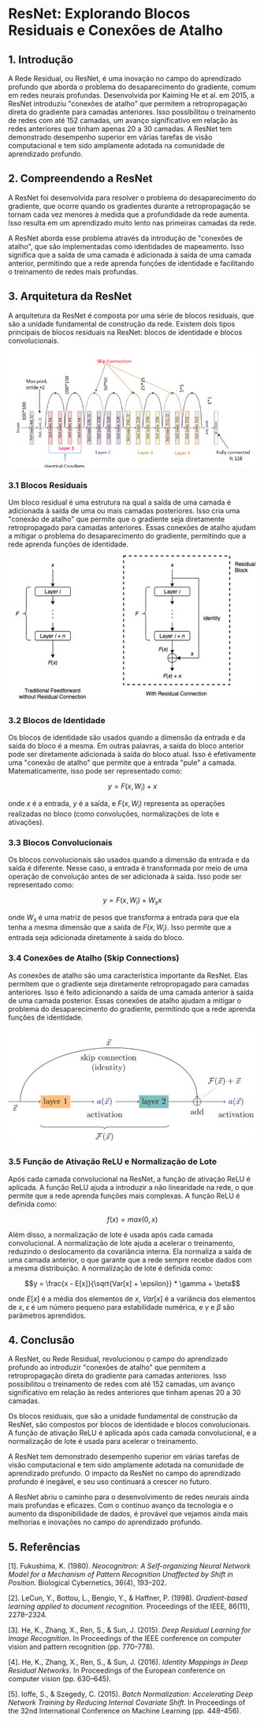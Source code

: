# ResNet: Explorando Blocos Residuais e Conexões de Atalho

## 1. Introdução

A Rede Residual, ou ResNet, é uma inovação no campo do aprendizado profundo que aborda o problema do desaparecimento do gradiente, comum em redes neurais profundas. Desenvolvida por Kaiming He et al. em 2015, a ResNet introduziu "conexões de atalho" que permitem a retropropagação direta do gradiente para camadas anteriores. Isso possibilitou o treinamento de redes com até 152 camadas, um avanço significativo em relação às redes anteriores que tinham apenas 20 a 30 camadas. A ResNet tem demonstrado desempenho superior em várias tarefas de visão computacional e tem sido amplamente adotada na comunidade de aprendizado profundo.

## 2. Compreendendo a ResNet

A ResNet foi desenvolvida para resolver o problema do desaparecimento do gradiente, que ocorre quando os gradientes durante a retropropagação se tornam cada vez menores à medida que a profundidade da rede aumenta. Isso resulta em um aprendizado muito lento nas primeiras camadas da rede.

A ResNet aborda esse problema através da introdução de "conexões de atalho", que são implementadas como identidades de mapeamento. Isso significa que a saída de uma camada é adicionada à saída de uma camada anterior, permitindo que a rede aprenda funções de identidade e facilitando o treinamento de redes mais profundas.

## 3. Arquitetura da ResNet

A arquitetura da ResNet é composta por uma série de blocos residuais, que são a unidade fundamental de construção da rede. Existem dois tipos principais de blocos residuais na ResNet: blocos de identidade e blocos convolucionais.

<img src="images/resnet.png">

### 3.1 Blocos Residuais

Um bloco residual é uma estrutura na qual a saída de uma camada é adicionada à saída de uma ou mais camadas posteriores. Isso cria uma "conexão de atalho" que permite que o gradiente seja diretamente retropropagado para camadas anteriores. Essas conexões de atalho ajudam a mitigar o problema do desaparecimento do gradiente, permitindo que a rede aprenda funções de identidade.

<img src="images/residual_block.png">


### 3.2 Blocos de Identidade

Os blocos de identidade são usados quando a dimensão da entrada e da saída do bloco é a mesma. Em outras palavras, a saída do bloco anterior pode ser diretamente adicionada à saída do bloco atual. Isso é efetivamente uma "conexão de atalho" que permite que a entrada "pule" a camada. Matematicamente, isso pode ser representado como:

$$y = F(x, {W_i}) + x$$

onde $x$ é a entrada, $y$ é a saída, e $F(x, {W_i})$ representa as operações realizadas no bloco (como convoluções, normalizações de lote e ativações).

### 3.3 Blocos Convolucionais

Os blocos convolucionais são usados quando a dimensão da entrada e da saída é diferente. Nesse caso, a entrada é transformada por meio de uma operação de convolução antes de ser adicionada à saída. Isso pode ser representado como:

$$y = F(x, {W_i}) + W_sx$$

onde $W_s$ é uma matriz de pesos que transforma a entrada para que ela tenha a mesma dimensão que a saída de $F(x, {W_i})$. Isso permite que a entrada seja adicionada diretamente à saída do bloco.

### 3.4 Conexões de Atalho (Skip Connections)

As conexões de atalho são uma característica importante da ResNet. Elas permitem que o gradiente seja diretamente retropropagado para camadas anteriores. Isso é feito adicionando a saída de uma camada anterior à saída de uma camada posterior. Essas conexões de atalho ajudam a mitigar o problema do desaparecimento do gradiente, permitindo que a rede aprenda funções de identidade.

<img src="images/skip-connection.png">

### 3.5 Função de Ativação ReLU e Normalização de Lote

Após cada camada convolucional na ResNet, a função de ativação ReLU é aplicada. A função ReLU ajuda a introduzir a não linearidade na rede, o que permite que a rede aprenda funções mais complexas. A função ReLU é definida como:

$$f(x) = max(0, x)$$

Além disso, a normalização de lote é usada após cada camada convolucional. A normalização de lote ajuda a acelerar o treinamento, reduzindo o deslocamento da covariância interna. Ela normaliza a saída de uma camada anterior, o que garante que a rede sempre recebe dados com a mesma distribuição. A normalização de lote é definida como:

$$y = \frac{x - E[x]}{\sqrt{Var[x] + \epsilon}} * \gamma + \beta$$

onde $E[x]$ é a média dos elementos de $x$, $Var[x]$ é a variância dos elementos de $x$, $\epsilon$ é um número pequeno para estabilidade numérica, e $\gamma$ e $\beta$ são parâmetros aprendidos.

## 4. Conclusão

A ResNet, ou Rede Residual, revolucionou o campo do aprendizado profundo ao introduzir "conexões de atalho" que permitem a retropropagação direta do gradiente para camadas anteriores. Isso possibilitou o treinamento de redes com até 152 camadas, um avanço significativo em relação às redes anteriores que tinham apenas 20 a 30 camadas.

Os blocos residuais, que são a unidade fundamental de construção da ResNet, são compostos por blocos de identidade e blocos convolucionais. A função de ativação ReLU é aplicada após cada camada convolucional, e a normalização de lote é usada para acelerar o treinamento.

A ResNet tem demonstrado desempenho superior em várias tarefas de visão computacional e tem sido amplamente adotada na comunidade de aprendizado profundo. O impacto da ResNet no campo do aprendizado profundo é inegável, e seu uso continuará a crescer no futuro.

A ResNet abriu o caminho para o desenvolvimento de redes neurais ainda mais profundas e eficazes. Com o contínuo avanço da tecnologia e o aumento da disponibilidade de dados, é provável que vejamos ainda mais melhorias e inovações no campo do aprendizado profundo.

## 5. Referências

[1]. Fukushima, K. (1980). *Neocognitron: A Self-organizing Neural Network Model for a Mechanism of Pattern Recognition Unaffected by Shift in Position*. Biological Cybernetics, 36(4), 193–202.

[2]. LeCun, Y., Bottou, L., Bengio, Y., & Haffner, P. (1998). *Gradient-based learning applied to document recognition*. Proceedings of the IEEE, 86(11), 2278–2324.

[3]. He, K., Zhang, X., Ren, S., & Sun, J. (2015). *Deep Residual Learning for Image Recognition*. In Proceedings of the IEEE conference on computer vision and pattern recognition (pp. 770–778).

[4]. He, K., Zhang, X., Ren, S., & Sun, J. (2016). *Identity Mappings in Deep Residual Networks*. In Proceedings of the European conference on computer vision (pp. 630–645).

[5]. Ioffe, S., & Szegedy, C. (2015). *Batch Normalization: Accelerating Deep Network Training by Reducing Internal Covariate Shift*. In Proceedings of the 32nd International Conference on Machine Learning (pp. 448–456).
